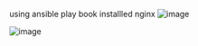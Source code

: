 using ansible play book installled nginx
![image](https://github.com/imtiaz04/Ansible/assets/85178565/af9fdc3c-5f76-470a-bc91-b2171705d6f5)

![image](https://github.com/imtiaz04/Ansible/assets/85178565/8c851799-9d02-4d9f-b573-000365be9f9f)



